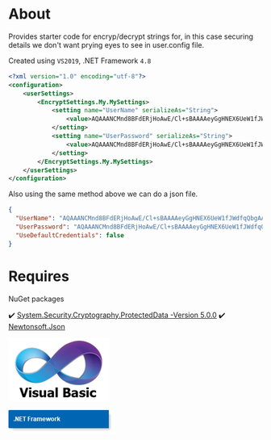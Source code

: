 ﻿# About 

Provides starter code for encryp/decrypt strings for, in this case securing details we don't want prying eyes to see in user.config file.

Created using `VS2019`, .NET Framework `4.8`

```xml
<?xml version="1.0" encoding="utf-8"?>
<configuration>
    <userSettings>
        <EncryptSettings.My.MySettings>
            <setting name="UserName" serializeAs="String">
                <value>AQAAANCMnd8BFdERjHoAwE/Cl+sBAAAAeyGgHNEX6UeW1fJWdfqQbgAAAAACAAAAAAADZgAAwAAAABAAAABZFC4XA/X8wjGciCFs/ZrrAAAAAASAAACgAAAAEAAAAJcw4MWAdi4DzluIZ1zVhVsQAAAA4Uv2uISf/V+FHI9xjWobGRQAAABPipwy+z89Ke3WM9ohlfGQGogZdw==</value>
            </setting>
            <setting name="UserPassword" serializeAs="String">
                <value>AQAAANCMnd8BFdERjHoAwE/Cl+sBAAAAeyGgHNEX6UeW1fJWdfqQbgAAAAACAAAAAAADZgAAwAAAABAAAABC5iAejR5qnLmgl1ArNIhYAAAAAASAAACgAAAAEAAAAFyO424vTqpo2RQpNm3bKaEYAAAA2ZR5rfz7lpEPD+kCeE2bgy1ycxeAzniQFAAAAKh4FJtpAyUJcr3Z0rbg3ikiJz6C</value>
            </setting>
        </EncryptSettings.My.MySettings>
    </userSettings>
</configuration>
```

Also using the same method above we can do a json file.

```json
{
  "UserName": "AQAAANCMnd8BFdERjHoAwE/Cl+sBAAAAeyGgHNEX6UeW1fJWdfqQbgAAAAACAAAAAAADZgAAwAAAABAAAADE+2HrEB+FxKBavWYqCqYhAAAAAASAAACgAAAAEAAAAPDLmEW3NYC/xO3N/Wj5XpgQAAAAq8DaWpFFvhFuKswKuaMDKxQAAABr8AyT0sbsw9vaBipgtpVPP9mnug==",
  "UserPassword": "AQAAANCMnd8BFdERjHoAwE/Cl+sBAAAAeyGgHNEX6UeW1fJWdfqQbgAAAAACAAAAAAADZgAAwAAAABAAAADkMR+W6HYYNSISdxKbyV7gAAAAAASAAACgAAAAEAAAAMq7LPuGsnsiq7Rbi1KaZB4YAAAAOoxjALdhYocdhCvqV4BO2jzVEn/SiTwIFAAAAI4KcHcFhacHoQZtv90IAFBNQ7NQ",
  "UseDefaultCredentials": false
}
```

# Requires

NuGet packages

:heavy_check_mark: [System.Security.Cryptography.ProtectedData -Version 5.0.0](https://www.nuget.org/packages/System.Security.Cryptography.ProtectedData/6.0.0-preview.3.21201.4)
:heavy_check_mark: [Newtonsoft.Json](https://www.nuget.org/packages/Newtonsoft.Json/)

![img](assets/vb1.png)

![img](assets/ConventionFramework.png)